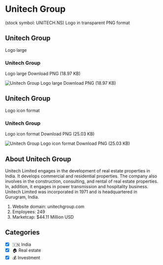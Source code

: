 # Unitech Group
 (stock symbol: UNITECH.NS) Logo in transparent PNG format

## Unitech Group
 Logo large

### Unitech Group
 Logo large Download PNG (18.97 KB)

![Unitech Group
 Logo large Download PNG (18.97 KB)](/img/orig/UNITECH.NS_BIG-e161cb06.png)

## Unitech Group
 Logo icon format

### Unitech Group
 Logo icon format Download PNG (25.03 KB)

![Unitech Group
 Logo icon format Download PNG (25.03 KB)](/img/orig/UNITECH.NS-2e5e011d.png)

## About Unitech Group


Unitech Limited engages in the development of real estate properties in India. It develops commercial and residential properties. The company also involves in the construction, consulting, and rental of real estate properties. In, addition, it engages in power transmission and hospitality business. Unitech Limited was incorporated in 1971 and is headquartered in Gurugram, India.

1. Website domain: unitechgroup.com
2. Employees: 249
3. Marketcap: $44.11 Million USD


## Categories
- [x] 🇮🇳 India
- [x] 🏠 Real estate
- [x] 💰 Investment
